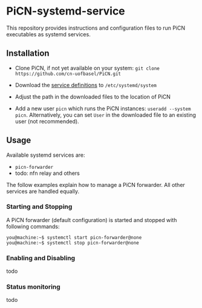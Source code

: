 # PiCN-systemd-service

This repository provides instructions and configuration files to run PiCN executables as systemd services.

## Installation

* Clone PiCN, if not yet available on your system: `git clone https://github.com/cn-uofbasel/PiCN.git`

* Download the [service definitions](services) to `/etc/systemd/system`

* Adjust the path in the downloaded files to the location of PiCN

* Add a new user `picn` which runs the PiCN instances: `useradd --system picn`. Alternatively, you can set `User` in the downloaded file to an existing user (not recommended).

## Usage

Available systemd services are:

* `picn-forwarder`
* todo: nfn relay and others

The follow examples explain how to manage a PiCN forwarder. All other services are handled equally.

### Starting and Stopping

A PiCN forwarder (default configuration) is started and stopped with following commands:
```console
you@machine:~$ systemctl start picn-forwarder@none
you@machine:~$ systemctl stop picn-forwarder@none
```

### Enabling and Disabling

todo

### Status monitoring

todo

